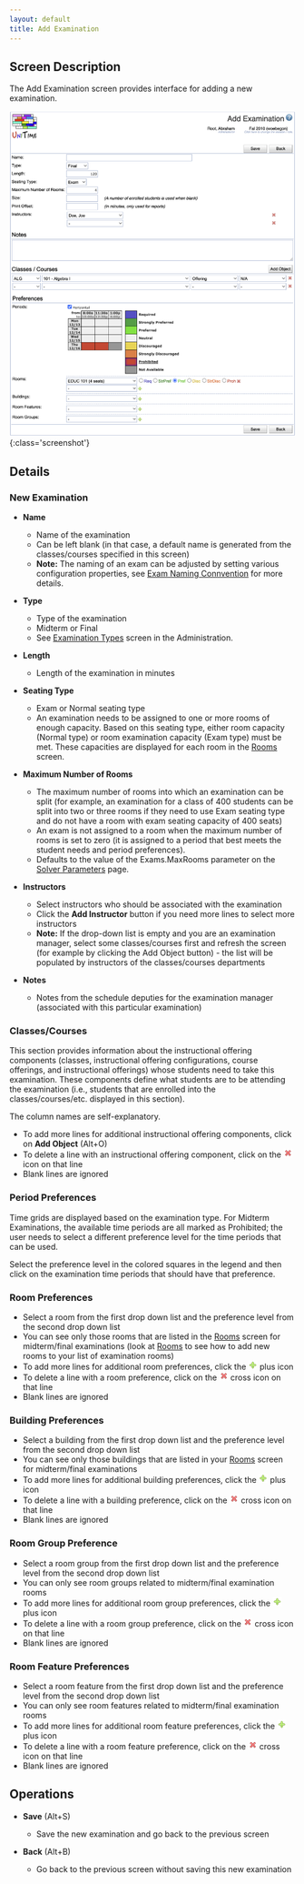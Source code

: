 ```yaml
---
layout: default
title: Add Examination
---
```



## Screen Description

The Add Examination screen provides interface for adding a new examination.


![Add Examination](images/add-examination-1.png){:class='screenshot'}

## Details

### New Examination

* **Name**
	* Name of the examination
	* Can be left blank (in that case, a default name is generated from the classes/courses specified in this screen)
	* **Note:** The naming of an exam can be adjusted by setting various configuration properties, see [Exam Naming Connvention](exam-naming-convention) for more details.

* **Type**
	* Type of the examination
	* Midterm or Final
	* See [Examination Types](examination-types) screen in the Administration.

* **Length**
	* Length of the examination in minutes

* **Seating Type**
	* Exam or Normal seating type
	* An examination needs to be assigned to one or more rooms of enough capacity. Based on this seating type, either room capacity (Normal type) or room examination capacity (Exam type) must be met. These capacities are displayed for each room in the [Rooms](rooms) screen.

* **Maximum Number of Rooms**
	* The maximum number of rooms into which an examination can be split (for example, an examination for a class of 400 students can be split into two or three rooms if they need to use Exam seating type and do not have a room with exam seating capacity of 400 seats)
	* An exam is not assigned to a room when the maximum number of rooms is set to zero (it is assigned to a period that best meets the student needs and period preferences).
	* Defaults to the value of the Exams.MaxRooms parameter on the [Solver Parameters](solver-parameters) page.

* **Instructors**
	* Select instructors who should be associated with the examination
	* Click the **Add Instructor** button if you need more lines to select more instructors
	* **Note:** If the drop-down list is empty and you are an examination manager, select some classes/courses first and refresh the screen (for example by clicking the Add Object button) - the list will be populated by instructors of the classes/courses departments

* **Notes**
	* Notes from the schedule deputies for the examination manager (associated with this particular examination)

### Classes/Courses

This section provides information about the instructional offering components (classes, instructional offering configurations, course offerings, and instructional offerings) whose students need to take this examination. These components define what students are to be attending the examination (i.e., students that are enrolled into the classes/courses/etc. displayed in this section).

The column names are self-explanatory.

* To add more lines for additional instructional offering components, click on **Add Object** (Alt+O)
* To delete a line with an instructional offering component, click on the ![Delete](images/icon-delete.png) icon on that line
* Blank lines are ignored

### Period Preferences

Time grids are displayed based on the examination type. For Midterm Examinations, the available time periods are all marked as Prohibited; the user needs to select a different preference level for the time periods that can be used.

Select the preference level in the colored squares in the legend and then click on the examination time periods that should have that preference.

### Room Preferences

* Select a room from the first drop down list and the preference level from the second drop down list
* You can see only those rooms that are listed in the [Rooms](rooms) screen for midterm/final examinations (look at [Rooms](rooms) to see how to add new rooms to your list of examination rooms)
* To add more lines for additional room preferences, click the ![Add](images/icon-add.png) plus icon
* To delete a line with a room preference, click on the ![Delete](images/icon-delete.png) cross icon on that line
* Blank lines are ignored

### Building Preferences

* Select a building from the first drop down list and the preference level from the second drop down list
* You can see only those buildings that are listed in your [Rooms](rooms) screen for midterm/final examinations
* To add more lines for additional building preferences, click the ![Add](images/icon-add.png) plus icon
* To delete a line with a building preference, click on the ![Delete](images/icon-delete.png) cross icon on that line
* Blank lines are ignored

### Room Group Preference

* Select a room group from the first drop down list and the preference level from the second drop down list
* You can only see room groups related to midterm/final examination rooms
* To add more lines for additional room group preferences, click the ![Add](images/icon-add.png) plus icon
* To delete a line with a room group preference, click on the ![Delete](images/icon-delete.png) cross icon on that line
* Blank lines are ignored


### Room Feature Preferences

* Select a room feature from the first drop down list and the preference level from the second drop down list
* You can only see room features related to midterm/final examination rooms
* To add more lines for additional room feature preferences, click the ![Add](images/icon-add.png) plus icon
* To delete a line with a room feature preference, click on the ![Delete](images/icon-delete.png) cross icon on that line
* Blank lines are ignored

## Operations

* **Save** (Alt+S)
	* Save the new examination and go back to the previous screen

* **Back** (Alt+B)
	* Go back to the previous screen without saving this new examination
